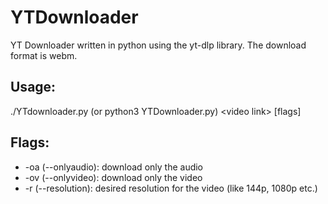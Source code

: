 # YTDownloader
YT Downloader written in python using the yt-dlp library. The download format is webm.

## Usage:
./YTdownloader.py (or python3 YTDownloader.py) \<video link> \[flags]

## Flags:
* -oa (--onlyaudio): download only the audio
* -ov (--onlyvideo): download only the video
* -r (--resolution): desired resolution for the video (like 144p, 1080p etc.)

